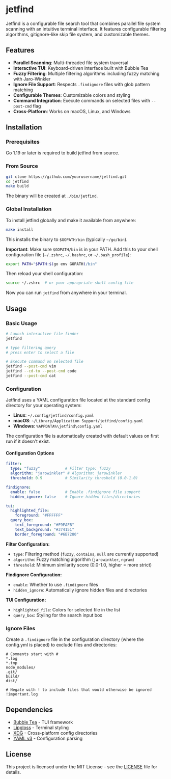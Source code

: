 # jetfind

Jetfind is a configurable file search tool that combines parallel file system scanning with an intuitive terminal interface. It features configurable filtering algorithms, gitignore-like skip file system, and customizable themes.

## Features

- **Parallel Scanning**: Multi-threaded file system traversal
- **Interactive TUI**: Keyboard-driven interface built with Bubble Tea
- **Fuzzy Filtering**: Multiple filtering algorithms including fuzzy matching with Jaro-Winkler
- **Ignore File Support**: Respects `.findignore` files with glob pattern matching
- **Configurable Themes**: Customizable colors and styling
- **Command Integration**: Execute commands on selected files with `--post-cmd` flag
- **Cross-Platform**: Works on macOS, Linux, and Windows

## Installation

### Prerequisites

Go 1.19 or later is required to build jetfind from source.

### From Source

```bash
git clone https://github.com/yourusername/jetfind.git
cd jetfind
make build
```

The binary will be created at `./bin/jetfind`.

### Global Installation

To install jetfind globally and make it available from anywhere:

```bash
make install
```

This installs the binary to `$GOPATH/bin` (typically `~/go/bin`).

**Important**: Make sure `$GOPATH/bin` is in your PATH. Add this to your shell configuration file (`~/.zshrc`, `~/.bashrc`, or `~/.bash_profile`):

```bash
export PATH="$PATH:$(go env GOPATH)/bin"
```

Then reload your shell configuration:
```bash
source ~/.zshrc  # or your appropriate shell config file
```

Now you can run `jetfind` from anywhere in your terminal.

## Usage

### Basic Usage

```bash
# Launch interactive file finder
jetfind

# type filtering query
# press enter to select a file

# Execute command on selected file
jetfind --post-cmd vim
jetfind --cd-to --post-cmd code
jetfind --post-cmd cat
```

### Configuration

Jetfind uses a YAML configuration file located at the standard config directory for your operating system:

- **Linux**: `~/.config/jetfind/config.yaml`
- **macOS**: `~/Library/Application Support/jetfind/config.yaml`
- **Windows**: `%APPDATA%\jetfind\config.yaml`

The configuration file is automatically created with default values on first run if it doesn't exist.

#### Configuration Options

```yaml
filter:
  type: "fuzzy"           # Filter type: fuzzy
  algorithm: "jarowinkler" # Algorithm: jarowinkler
  threshold: 0.9          # Similarity threshold (0.0-1.0)

findignore:
  enable: false           # Enable .findignore file support
  hidden_ignore: false    # Ignore hidden files/directories

tui:
  highlighted_file:
    foreground: "#FFFFFF"
  query_box:
    text_foreground: "#F9FAFB"
    text_background: "#374151" 
    border_foreground: "#6B7280"
```

**Filter Configuration:**
- `type`: Filtering method (`fuzzy`, `contains`, `null` are currently supported)
- `algorithm`: Fuzzy matching algorithm (`jarowinkler`, `ngram`)
- `threshold`: Minimum similarity score (0.0-1.0, higher = more strict)

**Findignore Configuration:**
- `enable`: Whether to use `.findignore` files
- `hidden_ignore`: Automatically ignore hidden files and directories

**TUI Configuration:**
- `highlighted_file`: Colors for selected file in the list
- `query_box`: Styling for the search input box

### Ignore Files

Create a `.findignore` file in the configuration directory (where the config.yml is placed) to exclude files and directories:

```
# Comments start with #
*.log
*.tmp
node_modules/
.git/
build/
dist/

# Negate with ! to include files that would otherwise be ignored
!important.log
```

## Dependencies

- [Bubble Tea](https://github.com/charmbracelet/bubbletea) - TUI framework
- [Lipgloss](https://github.com/charmbracelet/lipgloss) - Terminal styling
- [XDG](https://github.com/adrg/xdg) - Cross-platform config directories
- [YAML v3](https://gopkg.in/yaml.v3) - Configuration parsing

## License

This project is licensed under the MIT License - see the [LICENSE](LICENSE) file for details.

